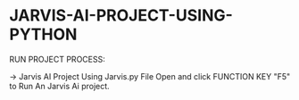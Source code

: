 # JARVIS-AI-PROJECT-USING-PYTHON

RUN PROJECT PROCESS:

-> Jarvis AI Project Using Jarvis.py File Open and click FUNCTION KEY "F5" to Run An Jarvis Ai project. 
